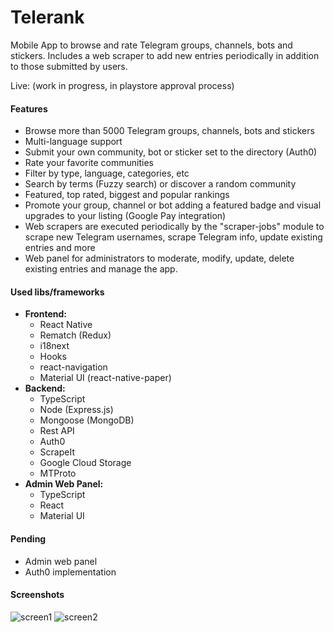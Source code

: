 # Telerank
Mobile App to browse and rate Telegram groups, channels, bots and stickers. Includes a web scraper to add new entries periodically in addition to those submitted by users.

Live: (work in progress, in playstore approval process)

#### Features
- Browse more than 5000 Telegram groups, channels, bots and stickers
- Multi-language support
- Submit your own community, bot or sticker set to the directory (Auth0)
- Rate your favorite communities
- Filter by type, language, categories, etc
- Search by terms (Fuzzy search) or discover a random community
- Featured, top rated, biggest and popular rankings
- Promote your group, channel or bot adding a featured badge and visual upgrades to your listing (Google Pay integration)
- Web scrapers are executed periodically by the "scraper-jobs" module to scrape new Telegram usernames, scrape Telegram info, update existing entries and more
- Web panel for administrators to moderate, modify, update, delete existing entries and manage the app.

#### Used libs/frameworks
- **Frontend:**
  - React Native 
  - Rematch (Redux) 
  - i18next
  - Hooks
  - react-navigation
  - Material UI (react-native-paper)
- **Backend:** 
  - TypeScript
  - Node (Express.js)
  - Mongoose (MongoDB)
  - Rest API
  - Auth0
  - ScrapeIt
  - Google Cloud Storage
  - MTProto
- **Admin Web Panel:** 
  - TypeScript
  - React
  - Material UI

#### Pending
- Admin web panel
- Auth0 implementation

#### Screenshots
![screen1](https://user-images.githubusercontent.com/23263273/115783980-ea382480-a393-11eb-856a-918305a48315.png)
![screen2](https://user-images.githubusercontent.com/23263273/115783986-eb695180-a393-11eb-9dd0-dd9a3a951972.png)

